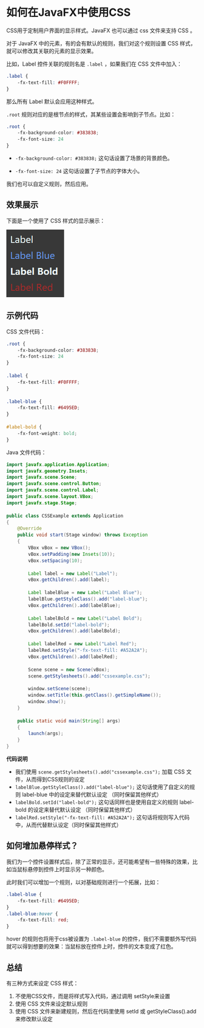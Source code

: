 # 如何在JavaFX中使用CSS

CSS用于定制用户界面的显示样式。JavaFX 也可以通过 css 文件来支持 CSS 。

对于 JavaFX 中的元素，有的会有默认的规则，我们对这个规则设置 CSS 样式，就可以修改其关联的元素的显示效果。

比如，Label 控件关联的规则名是 `.label` ，如果我们在 CSS 文件中加入：

```css
.label {
    -fx-text-fill: #F0FFFF;
}
```

那么所有 Label 默认会应用这种样式。

`.root` 规则对应的是根节点的样式，其某些设置会影响到子节点。比如：

```css
.root {
    -fx-background-color: #383838;
    -fx-font-size: 24
}
```

- `-fx-background-color: #383838;` 这句话设置了场景的背景颜色。

- `-fx-font-size: 24` 这句话设置了子节点的字体大小。

我们也可以自定义规则，然后应用。

## 效果展示

下面是一个使用了 CSS 样式的显示展示：

![](./pic/CSSExample.png)

## 示例代码

CSS 文件代码：

```css
.root {
    -fx-background-color: #383838;
    -fx-font-size: 24
}

.label {
    -fx-text-fill: #F0FFFF;
}

.label-blue {
    -fx-text-fill: #6495ED;
}

#label-bold {
    -fx-font-weight: bold;
}
```

Java 文件代码：

```java
import javafx.application.Application;
import javafx.geometry.Insets;
import javafx.scene.Scene;
import javafx.scene.control.Button;
import javafx.scene.control.Label;
import javafx.scene.layout.VBox;
import javafx.stage.Stage;

public class CSSExample extends Application
{
    @Override
    public void start(Stage window) throws Exception
    {
        VBox vBox = new VBox();
        vBox.setPadding(new Insets(10));
        vBox.setSpacing(10);

        Label label = new Label("Label");
        vBox.getChildren().add(label);

        Label labelBlue = new Label("Label Blue");
        labelBlue.getStyleClass().add("label-blue");
        vBox.getChildren().add(labelBlue);

        Label labelBold = new Label("Label Bold");
        labelBold.setId("label-bold");
        vBox.getChildren().add(labelBold);

        Label labelRed = new Label("Label Red");
        labelRed.setStyle("-fx-text-fill: #A52A2A");
        vBox.getChildren().add(labelRed);

        Scene scene = new Scene(vBox);
        scene.getStylesheets().add("cssexample.css");

        window.setScene(scene);
        window.setTitle(this.getClass().getSimpleName());
        window.show();
    }

    public static void main(String[] args)
    {
        launch(args);
    }
}
```

**代码说明**

- 我们使用 `scene.getStylesheets().add("cssexample.css");` 加载 CSS 文件，从而得到CSS规则的设定
- `labelBlue.getStyleClass().add("label-blue");` 这句话使用了自定义的规则 label-blue 中的设定来替代默认设定 （同时保留其他样式）
- `labelBold.setId("label-bold");` 这句话同样也是使用自定义的规则 label-bold 的设定来替代默认设定 （同时保留其他样式）
- `labelRed.setStyle("-fx-text-fill: #A52A2A");` 这句话将规则写入代码中，从而代替默认设定（同时保留其他样式）

## 如何增加悬停样式？

我们为一个控件设置样式后，除了正常的显示，还可能希望有一些特殊的效果，比如当鼠标悬停到控件上时显示另一种颜色。

此时我们可以增加一个规则，以对基础规则进行一个拓展，比如：

```css
.label-blue {
    -fx-text-fill: #6495ED;
}
.label-blue:hover {
    -fx-text-fill: red;
}
```

hover 的规则也将用于css被设置为 `.label-blue` 的控件，我们不需要额外写代码就可以得到想要的效果：当鼠标放在控件上时，控件的文本变成了红色。

## 总结

有三种方式来设定 CSS 样式：

1. 不使用CSS文件，而是将样式写入代码，通过调用 setStyle来设置
2. 使用 CSS 文件来设定默认规则
3. 使用 CSS 文件来新建规则，然后在代码里使用 setId 或 getStyleClass().add 来修改默认设定